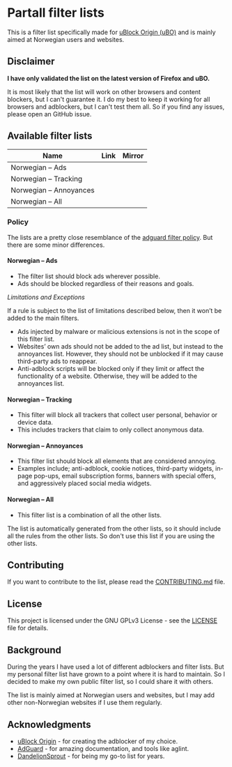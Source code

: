 # Partall filter lists

This is a filter list specifically made for <a href="https://github.com/gorhill/uBlock">uBlock Origin (uBO)</a>
and is mainly aimed at Norwegian users and websites.

## Disclaimer

<strong>I have only validated the list on the latest version of Firefox and uBO.</strong>

It is most likely that the list will work on other browsers and content blockers, but I can't guarantee it. I do my best to keep it working for all browsers and adblockers, but I can't test them all. So if you find any issues, please open an GitHub issue.

## Available filter lists

| Name                   | Link | Mirror |
| ---------------------- | ---- | ------ |
| Norwegian – Ads        |      |        |
| Norwegian – Tracking   |      |        |
| Norwegian – Annoyances |      |        |
| Norwegian – All        |      |        |

### Policy

The lists are a pretty close resemblance of the [adguard filter policy](https://adguard.com/kb/general/ad-filtering/filter-policy).
But there are some minor differences.

#### **Norwegian – Ads**

- The filter list should block ads wherever possible.
- Ads should be blocked regardless of their reasons and goals.

_Limitations and Exceptions_

If a rule is subject to the list of limitations described below, then it won’t be added to the main filters.

- Ads injected by malware or malicious extensions is not in the scope of this filter list.
- Websites’ own ads should not be added to the ad list, but instead to the annoyances list. However, they should not be unblocked if it may cause third-party ads to reappear.
- Anti-adblock scripts will be blocked only if they limit or affect the functionality of a website. Otherwise, they will be added to the annoyances list.

#### **Norwegian – Tracking**

- This filter will block all trackers that collect user personal, behavior or device data.
- This includes trackers that claim to only collect anonymous data.

#### **Norwegian – Annoyances**

- This filter list should block all elements that are considered annoying.
- Examples include; anti-adblock, cookie notices, third-party widgets, in-page pop-ups, email subscription forms, banners with special offers, and aggressively placed social media widgets.

#### **Norwegian – All**

- This filter list is a combination of all the other lists.

The list is automatically generated from the other lists, so it should include all the rules from the other lists.
So don't use this list if you are using the other lists.

## Contributing

If you want to contribute to the list, please read the [CONTRIBUTING.md](CONTRIBUTING.md) file.

## License

This project is licensed under the GNU GPLv3 License - see the [LICENSE](LICENSE) file for details.

## Background

During the years I have used a lot of different adblockers and filter lists. But my personal filter list have grown to a point where it is hard to maintain. So I decided to make my own public filter list, so I could share it with others.

The list is mainly aimed at Norwegian users and websites, but I may add other non-Norwegian websites if I use them regularly.

## Acknowledgments

- [uBlock Origin](https://github.com/gorhill/uBlock) - for creating the adblocker of my choice.
- [AdGuard](https://adguard.com/) - for amazing documentation, and tools like aglint.
- [DandelionSprout](https://github.com/DandelionSprout/adfilt) - for being my go-to list for years.
